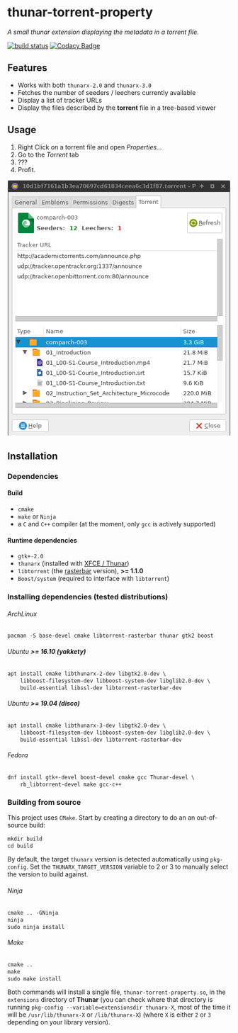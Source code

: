 # thunar-torrent-property

*A small thunar extension displaying the metadata in a torrent file.*

[![build status](https://gitlab.com/althonos/thunar-torrent-property/badges/master/build.svg)](https://gitlab.com/althonos/thunar-torrent-property/commits/master)
[![Codacy Badge](https://api.codacy.com/project/badge/Grade/9172fcaad5724418b72ace8b31ba5874)](https://www.codacy.com/app/althonos/thunar-torrent-property?utm_source=github.com&amp;utm_medium=referral&amp;utm_content=althonos/thunar-torrent-property&amp;utm_campaign=Badge_Grade)

## Features

* Works with both `thunarx-2.0` and `thunarx-3.0`
* Fetches the number of seeders / leechers currently available
* Display a list of tracker URLs
* Display the files described by the **torrent** file in a
  tree-based viewer

## Usage

1. Right Click on a torrent file and open *Properties...*
2. Go to the *Torrent* tab
3. ???
4. Profit.

![Torrent property page](/static/showcase.png)

## Installation

### Dependencies

#### Build

* `cmake`
* `make` or `Ninja`
* a `C` and `C++` compiler (at the moment, only `gcc` is actively supported)


#### Runtime dependencies

* `gtk+-2.0`
* `thunarx` (installed with [XFCE / Thunar](http://docs.xfce.org/xfce/thunar/start))
* `libtorrent` (the [rasterbar](http://www.libtorrent.org/) version), **>= 1.1.0**
* `Boost/system` (required to interface with `libtorrent`)


### Installing dependencies (tested distributions)

###### ArchLinux

```
pacman -S base-devel cmake libtorrent-rasterbar thunar gtk2 boost
```

###### Ubuntu **>= 16.10 (yakkety)**

```
apt install cmake libthunarx-2-dev libgtk2.0-dev \
    libboost-filesystem-dev libboost-system-dev libglib2.0-dev \
    build-essential libssl-dev libtorrent-rasterbar-dev
```

###### Ubuntu **>= 19.04 (disco)**
```
apt install cmake libthunarx-3-dev libgtk2.0-dev \
    libboost-filesystem-dev libboost-system-dev libglib2.0-dev \
    build-essential libssl-dev libtorrent-rasterbar-dev
```

###### Fedora

```
dnf install gtk+-devel boost-devel cmake gcc Thunar-devel \
    rb_libtorrent-devel make gcc-c++
```


### Building from source

This project uses `CMake`. Start by creating a directory to do an
an out-of-source build:
```
mkdir build
cd build
```

By default, the target `thunarx` version is detected automatically
using `pkg-config`. Set the `THUNARX_TARGET_VERSION` variable to
2 or 3 to manually select the version to build against.


###### Ninja

```
cmake .. -GNinja
ninja
sudo ninja install
```

###### Make
```
cmake ..
make
sudo make install
```


Both commands will install a single file, `thunar-torrent-property.so`,
in the `extensions` directory of **Thunar** (you can check where that
directory is running `pkg-config --variable=extensionsdir thunarx-X`,
most of the time it will be `/usr/lib/thunarx-X` or `/lib/thunarx-X`)
(where `X` is either `2` or `3` depending on your library version).
